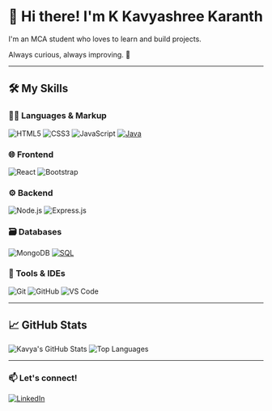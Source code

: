 # 👋 Hi there! I'm K Kavyashree Karanth

I'm an MCA student who loves to learn and build projects.  

Always curious, always improving. 🌱

---

## 🛠️ My Skills

### 👩‍💻 Languages & Markup
![HTML5](https://img.shields.io/badge/HTML-E34F26?style=for-the-badge&logo=html5&logoColor=white)
![CSS3](https://img.shields.io/badge/CSS-1572B6?style=for-the-badge&logo=css3&logoColor=white)
![JavaScript](https://img.shields.io/badge/JavaScript-F7DF1E?style=for-the-badge&logo=javascript&logoColor=black)
[![Java](https://img.shields.io/badge/Java-ED8B00?style=for-the-badge&logo=java&logoColor=white)](https://docs.oracle.com/en/java/)


### 🌐 Frontend
![React](https://img.shields.io/badge/React-20232A?style=for-the-badge&logo=react&logoColor=61DAFB)
![Bootstrap](https://img.shields.io/badge/Bootstrap-7952B3?style=for-the-badge&logo=bootstrap&logoColor=white)

### ⚙️ Backend
![Node.js](https://img.shields.io/badge/Node.js-339933?style=for-the-badge&logo=nodedotjs&logoColor=white)
![Express.js](https://img.shields.io/badge/Express.js-000000?style=for-the-badge&logo=express&logoColor=white)

### 🗃️ Databases
![MongoDB](https://img.shields.io/badge/MongoDB-4EA94B?style=for-the-badge&logo=mongodb&logoColor=white)
[![SQL](https://img.shields.io/badge/SQL-4479A1?style=for-the-badge&logo=mysql&logoColor=white)](https://www.w3schools.com/sql/)


### 🔧 Tools & IDEs
![Git](https://img.shields.io/badge/Git-F05032?style=for-the-badge&logo=git&logoColor=white)
![GitHub](https://img.shields.io/badge/GitHub-181717?style=for-the-badge&logo=github&logoColor=white)
![VS Code](https://img.shields.io/badge/VSCode-007ACC?style=for-the-badge&logo=visual-studio-code&logoColor=white)

---

## 📈 GitHub Stats 

![Kavya's GitHub Stats](https://github-readme-stats.vercel.app/api?username=KavyaKaranth&show_icons=true&theme=radical)
![Top Languages](https://github-readme-stats.vercel.app/api/top-langs/?username=KavyaKaranth&layout=compact&theme=radical)

---

### 📫 Let's connect!

[![LinkedIn](https://img.shields.io/badge/LinkedIn-blue?style=for-the-badge&logo=linkedin&logoColor=white)](https://www.linkedin.com/in/k-kavyashree-karanth-7ba63126a)

  

